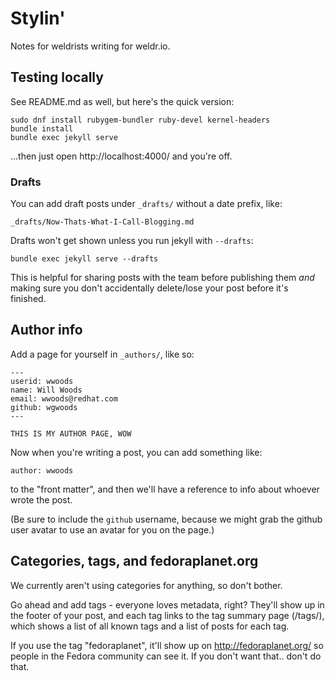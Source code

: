 # Stylin'

Notes for weldrists writing for weldr.io.

## Testing locally

See README.md as well, but here's the quick version:

    sudo dnf install rubygem-bundler ruby-devel kernel-headers
    bundle install
    bundle exec jekyll serve

...then just open http://localhost:4000/ and you're off.

### Drafts

You can add draft posts under `_drafts/` without a date prefix, like:

    _drafts/Now-Thats-What-I-Call-Blogging.md

Drafts won't get shown unless you run jekyll with `--drafts`:

    bundle exec jekyll serve --drafts

This is helpful for sharing posts with the team before publishing them _and_
making sure you don't accidentally delete/lose your post before it's finished.

## Author info

Add a page for yourself in `_authors/`, like so:

    ---
    userid: wwoods
    name: Will Woods
    email: wwoods@redhat.com
    github: wgwoods
    ---
    
    THIS IS MY AUTHOR PAGE, WOW

Now when you're writing a post, you can add something like:

    author: wwoods

to the "front matter", and then we'll have a reference to info about whoever
wrote the post.

(Be sure to include the `github` username, because we might grab the github
user avatar to use an avatar for you on the page.)

## Categories, tags, and fedoraplanet.org

We currently aren't using categories for anything, so don't bother.

Go ahead and add tags - everyone loves metadata, right? They'll show up in the
footer of your post, and each tag links to the tag summary page (/tags/),
which shows a list of all known tags and a list of posts for each tag.

If you use the tag "fedoraplanet", it'll show up on http://fedoraplanet.org/
so people in the Fedora community can see it. If you don't want that.. don't
do that.
